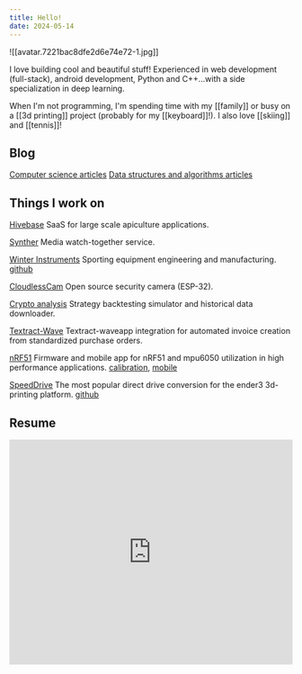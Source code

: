 ```yaml
---
title: Hello!
date: 2024-05-14
---
```

![[avatar.7221bac8dfe2d6e74e72-1.jpg]]

I love building cool and beautiful stuff! Experienced in web development (full-stack), android development, Python and C++...with a side specialization in deep learning. 
  
When I'm not programming, I'm spending time with my [[family]] or busy on a [[3d printing]] project (probably for my [[keyboard]]!). I also love [[skiing]] and [[tennis]]!

## Blog

[Computer science articles](https://alexpokho.xyz/leetcode)
[Data structures and algorithms articles](https://alexpokho.xyz/DSA)


## Things I work on

[Hivebase](https://hivebase.net)
SaaS for large scale apiculture applications.

[Synther](https://synther.io)
Media watch-together service.

[Winter Instruments](https://winterinstruments.shop)
Sporting equipment engineering and manufacturing. [github](https://github.com/sashalex007/winter-instruments)

[CloudlessCam](https://github.com/sashalex007/cloudlessCam)
Open source security camera (ESP-32).

[Crypto analysis](https://github.com/sashalex007/Backtesting-simulator)
Strategy backtesting simulator and historical data downloader.

[Textract-Wave](https://github.com/sashalex007/Textract-Wave-Invoicing-Server)
Textract-waveapp integration for automated invoice creation from standardized purchase orders.

[nRF51](https://github.com/sashalex007/nrf51_mbedOS_MPU6050)
Firmware and mobile app for nRF51 and mpu6050 utilization in high performance applications. [calibration](https://github.com/sashalex007/nrf51_MPU6050_calibrate), [mobile](https://github.com/sashalex007/nrf51_android_app)

[SpeedDrive](https://www.thingiverse.com/thing:3816051)
The most popular direct drive conversion for the ender3 3d-printing platform. [github](https://github.com/sashalex007/speedDrive)

## Resume

<iframe
	title='resume'
	src="https://drive.google.com/file/d/1OQ0BXvkaSjP_tQ8iYP-Lp2_DZiXfhFmi/preview"
	frameBorder="0"
	scrolling="auto"
	height="400"
	width="100%"
	style={{
		display: 'block'
	}}
></iframe>